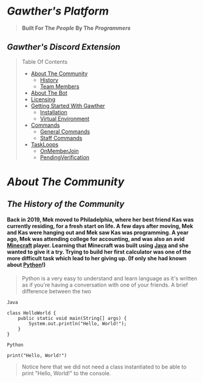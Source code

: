 <a name="back-to-top"></a>

# ***Gawther's Platform***
> **Built For The** ***People*** **By The** ***Programmers***

## ***Gawther's Discord Extension***

> Table Of Contents
>
> - [About The Community](#about-community)
>   - [History](#community-history)
>   - [Team Members](#team-members)
> - [About The Bot](#about-bot)
> - [Licensing](#license)
> - [Getting Started With Gawther](#getting-started)
>   - [Installation](#installation)
>   - [Virtual Environment](#virt-env)
> - [Commands](#bot-commands)
>   - [General Commands](#general-commands)
>   - [Staff Commands](#staff-commands)
> - [TaskLoops](#task-loops)
>   - [OnMemberJoin](#on-member-join)
>   - [PendingVerification](#pending-verification)

# ***<a name="about-community">About The Community</a>***

## ***<a name="community-history">The History of the Community</a>***

#### Back in 2019, Mek moved to Philadelphia, where her best friend Kas was currently residing, for a fresh start on life. A few days after moving, Mek and Kas were hanging out and Mek saw Kas was programming. A year ago, Mek was attending college for accounting, and was also an avid [Minecraft](https://www.minecraft.net/en-us) player. Learning that Minecraft was built using [Java](https://docs.oracle.com/en/java/) and she wanted to give it a try. Trying to build her first calculator was one of the more difficult task which lead to her giving up. (If only she had known about [Python](https://docs.python.org/3/)!)

> Python is a very easy to understand and learn language as it's written as if you're having a conversation with one of your friends. A brief difference between the two

```
Java

class HelloWorld {
    public static void main(String[] args) {
        System.out.println("Hello, World!");
    }
}

Python

print("Hello, World!")

```

> Notice here that we did not need a class instantiated to be able to print "Hello, World!" to the console.